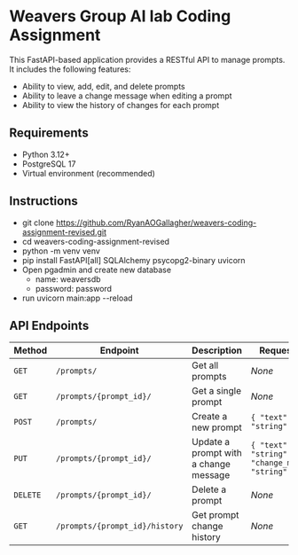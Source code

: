 # Weavers Group AI lab Coding Assignment
This FastAPI-based application provides a RESTful API to manage prompts.  
It includes the following features:

- Ability to view, add, edit, and delete prompts  
- Ability to leave a change message when editing a prompt  
- Ability to view the history of changes for each prompt  

## Requirements
- Python 3.12+
- PostgreSQL 17
- Virtual environment (recommended)

## Instructions
 - git clone https://github.com/RyanAOGallagher/weavers-coding-assignment-revised.git
 - cd weavers-coding-assignment-revised
 - python -m venv venv
 - pip install FastAPI[all] SQLAlchemy psycopg2-binary uvicorn
 - Open pgadmin and create new database 
   - name: weaversdb
   - password: password
 - run uvicorn main:app --reload
 

## API Endpoints

| Method  | Endpoint                        | Description                               | Request Body |
|---------|---------------------------------|-------------------------------------------|--------------|
| `GET`   | `/prompts/`                     | Get all prompts                          | *None*       |
| `GET`   | `/prompts/{prompt_id}/`         | Get a single prompt                      | *None*       |
| `POST`  | `/prompts/`                     | Create a new prompt                      | `{ "text": "string" }` |
| `PUT`   | `/prompts/{prompt_id}/`         | Update a prompt with a change message    | `{ "text": "string", "change_message": "string" }` |
| `DELETE`| `/prompts/{prompt_id}/`         | Delete a prompt                          | *None*       |
| `GET`   | `/prompts/{prompt_id}/history`  | Get prompt change history                | *None*       |

